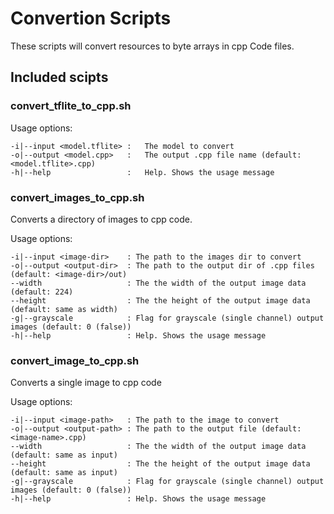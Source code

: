 # Convertion Scripts

These scripts will convert resources to byte arrays in cpp Code files.

## Included scipts

### convert_tflite_to_cpp.sh

Usage options:

```
-i|--input <model.tflite> :   The model to convert
-o|--output <model.cpp>   :   The output .cpp file name (default: <model.tflite>.cpp)
-h|--help                 :   Help. Shows the usage message
```

### convert_images_to_cpp.sh

Converts a directory of images to cpp code.

Usage options:

```
-i|--input <image-dir>    : The path to the images dir to convert 
-o|--output <output-dir>  : The path to the output dir of .cpp files (default: <image-dir>/out)
--width                   : The the width of the output image data (default: 224)
--height                  : The the height of the output image data (default: same as width)
-g|--grayscale            : Flag for grayscale (single channel) output images (default: 0 (false))
-h|--help                 : Help. Shows the usage message
```

### convert_image_to_cpp.sh

Converts a single image to cpp code

Usage options:

```
-i|--input <image-path>   : The path to the image to convert 
-o|--output <output-path> : The path to the output file (default: <image-name>.cpp)
--width                   : The the width of the output image data (default: same as input)
--height                  : The the height of the output image data (default: same as input)
-g|--grayscale            : Flag for grayscale (single channel) output images (default: 0 (false))
-h|--help                 : Help. Shows the usage message
```
